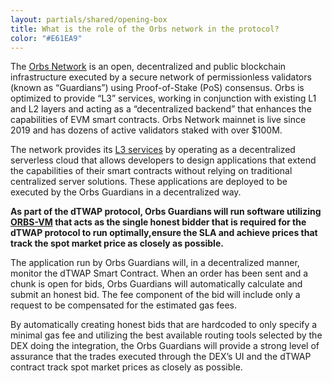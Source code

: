 ```yaml
---
layout: partials/shared/opening-box
title: What is the role of the Orbs network in the protocol?
color: "#E61EA9"
---
```


The [Orbs Network](https://www.orbs.com/) is an open, decentralized and public blockchain infrastructure executed by a secure network of permissionless validators (known as “Guardians”) using Proof-of-Stake (PoS) consensus. Orbs is optimized to provide “L3” services, working in conjunction with existing L1 and L2 layers and acting as a “decentralized backend” that enhances the capabilities of EVM smart contracts. Orbs Network mainnet is live since 2019 and has dozens of active validators staked with over $100M.

The network provides its [L3 services](https://www.orbs.com/overview/) by operating as a decentralized serverless cloud that allows developers to design applications that extend the capabilities of their smart contracts without relying on traditional centralized server solutions. These applications are deployed to be executed by the Orbs Guardians in a decentralized way.

**As part of the dTWAP protocol, Orbs Guardians will run software utilizing [ORBS-VM](https://www.orbs.com/execution-services/) that acts as the single honest bidder that is required for the dTWAP protocol to run optimally,ensure the SLA and achieve prices that track the spot market price as closely as possible.**

The application run by Orbs Guardians will, in a decentralized manner, monitor the dTWAP Smart Contract. When an order has been sent and a chunk is open for bids, Orbs Guardians will automatically calculate and submit an honest bid. The fee component of the bid will include only a request to be compensated for the estimated gas fees.

By automatically creating honest bids that are hardcoded to only specify a minimal gas fee and utilizing the best available routing tools selected by the DEX doing the integration, the Orbs Guardians will provide a strong level of assurance that the trades executed through the DEX’s UI and the dTWAP contract track spot market prices as closely as possible.
